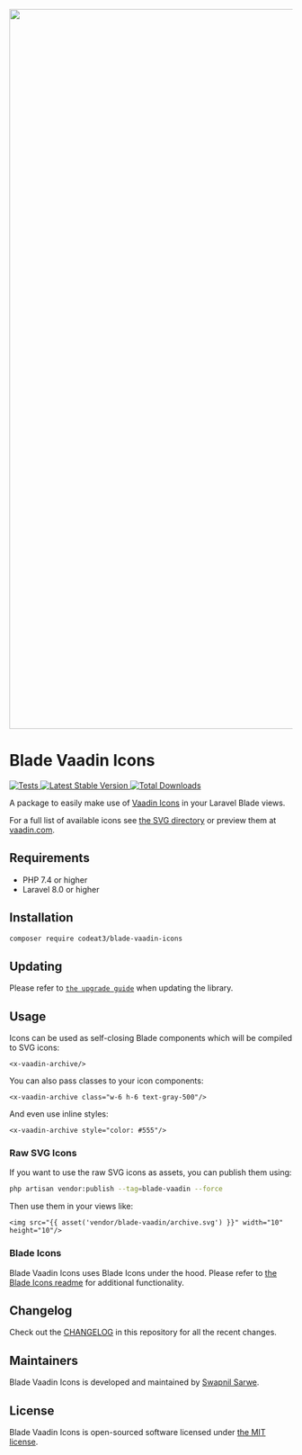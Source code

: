 <p align="center">
    <img src="https://banners.beyondco.de/Blade%20Vaadin%20Icons.png?theme=light&packageManager=composer+require&packageName=codeat3%2Fblade-vaadin-icons&pattern=architect&style=style_1&description=A+package+to+use+Vaadin+Icons+in+your+Laravel+Blade+views&md=1&showWatermark=1&fontSize=100px&images=https%3A%2F%2Flaravel.com%2Fimg%2Flogomark.min.svg" width="1280" title="Social Card Blade Vaadin Icons">
</p>

# Blade Vaadin Icons

<a href="https://github.com/codeat3/blade-vaadin-icons/actions?query=workflow%3ATests">
    <img src="https://github.com/codeat3/blade-vaadin-icons/workflows/Tests/badge.svg" alt="Tests">
</a>
<a href="https://packagist.org/packages/codeat3/blade-vaadin-icons">
    <img src="https://img.shields.io/packagist/v/codeat3/blade-vaadin-icons" alt="Latest Stable Version">
</a>
<a href="https://packagist.org/packages/codeat3/blade-vaadin-icons">
    <img src="https://img.shields.io/packagist/dt/codeat3/blade-vaadin-icons" alt="Total Downloads">
</a>

A package to easily make use of [Vaadin Icons](https://github.com/vaadin/vaadin-icons) in your Laravel Blade views.

For a full list of available icons see [the SVG directory](resources/svg) or preview them at [vaadin.com](https://vaadin.com/components/vaadin-icons).

## Requirements

- PHP 7.4 or higher
- Laravel 8.0 or higher

## Installation

```bash
composer require codeat3/blade-vaadin-icons
```

## Updating

Please refer to [`the upgrade guide`](UPGRADE.md) when updating the library.

## Usage

Icons can be used as self-closing Blade components which will be compiled to SVG icons:

```blade
<x-vaadin-archive/>
```

You can also pass classes to your icon components:

```blade
<x-vaadin-archive class="w-6 h-6 text-gray-500"/>
```

And even use inline styles:

```blade
<x-vaadin-archive style="color: #555"/>
```

### Raw SVG Icons

If you want to use the raw SVG icons as assets, you can publish them using:

```bash
php artisan vendor:publish --tag=blade-vaadin --force
```

Then use them in your views like:

```blade
<img src="{{ asset('vendor/blade-vaadin/archive.svg') }}" width="10" height="10"/>
```

### Blade Icons

Blade Vaadin Icons uses Blade Icons under the hood. Please refer to [the Blade Icons readme](https://github.com/blade-ui-kit/blade-icons) for additional functionality.

## Changelog

Check out the [CHANGELOG](CHANGELOG.md) in this repository for all the recent changes.

## Maintainers

Blade Vaadin Icons is developed and maintained by [Swapnil Sarwe](https://swapnilsarwe.com).

## License

Blade Vaadin Icons is open-sourced software licensed under [the MIT license](LICENSE.md).
